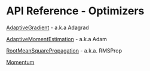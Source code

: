 # API Reference - Optimizers

[AdaptiveGradient](Optimizers/AdaptiveGradient.md) - a.k.a Adagrad

[AdaptiveMomentEstimation](Optimizers/AdaptiveMomentEstimation.md) - a.k.a Adam

[RootMeanSquarePropagation](Optimizers/AdaptiveGradient.md) - a.k.a. RMSProp

[Momentum](Optimizers/Momentum.md)
